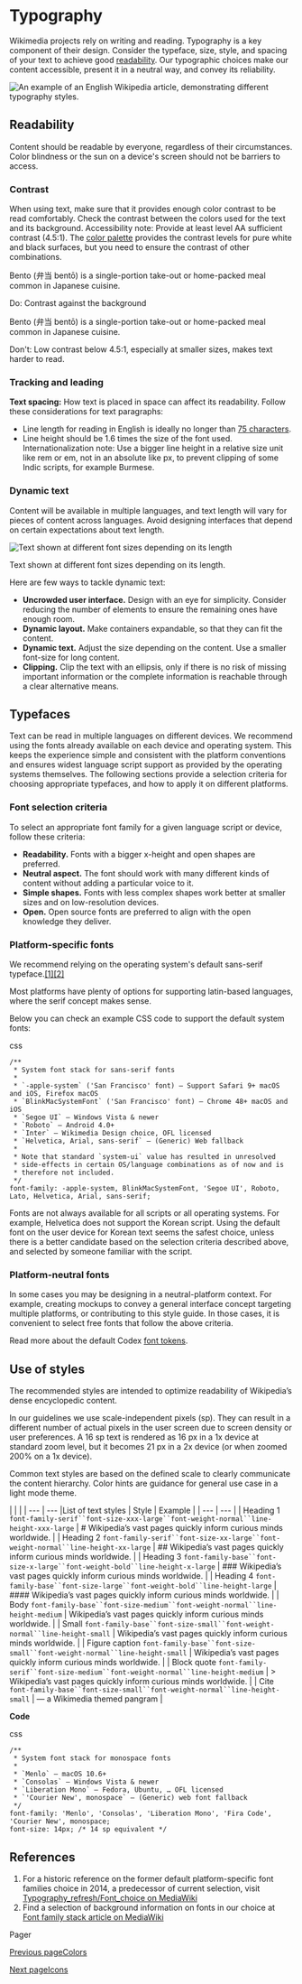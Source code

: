 # Typography [​](#typography)

Wikimedia projects rely on writing and reading. Typography is a key component of their design. Consider the typeface, size, style, and spacing of your text to achieve good [readability](https://en.wikipedia.org/wiki/Readability). Our typographic choices make our content accessible, present it in a neutral way, and convey its reliability.

![An example of an English Wikipedia article, demonstrating different typography styles.](/codex/main/assets/01_Typography-India-Ink.D_H3rKaL.png)

## Readability [​](#readability)

Content should be readable by everyone, regardless of their circumstances. Color blindness or the sun on a device's screen should not be barriers to access.

### Contrast [​](#contrast)

When using text, make sure that it provides enough color contrast to be read comfortably. Check the contrast between the colors used for the text and its background. Accessibility note: Provide at least level AA sufficient contrast (4.5:1). The [color palette](./colors.html) provides the contrast levels for pure white and black surfaces, but you need to ensure the contrast of other combinations.

Bento (弁当 bentō) is a single-portion take-out or home-packed meal common in Japanese cuisine.

Do: Contrast against the background

Bento (弁当 bentō) is a single-portion take-out or home-packed meal common in Japanese cuisine.

Don't: Low contrast below 4.5:1, especially at smaller sizes, makes text harder to read.

### Tracking and leading [​](#tracking-and-leading)

**Text spacing:** How text is placed in space can affect its readability. Follow these considerations for text paragraphs:

*   Line length for reading in English is ideally no longer than [75 characters](https://en.wikipedia.org/wiki/The_Elements_of_Typographic_Style).
*   Line height should be 1.6 times the size of the font used. Internationalization note: Use a bigger line height in a relative size unit like rem or em, not in an absolute like px, to prevent clipping of some Indic scripts, for example Burmese.

### Dynamic text [​](#dynamic-text)

Content will be available in multiple languages, and text length will vary for pieces of content across languages. Avoid designing interfaces that depend on certain expectations about text length.

![Text shown at different font sizes depending on its length](/codex/main/assets/02_Dynamic-Text.BQPYe8yM.png)

Text shown at different font sizes depending on its length.

Here are few ways to tackle dynamic text:

*   **Uncrowded user interface.** Design with an eye for simplicity. Consider reducing the number of elements to ensure the remaining ones have enough room.
*   **Dynamic layout.** Make containers expandable, so that they can fit the content.
*   **Dynamic text.** Adjust the size depending on the content. Use a smaller font-size for long content.
*   **Clipping.** Clip the text with an ellipsis, only if there is no risk of missing important information or the complete information is reachable through a clear alternative means.

## Typefaces [​](#typefaces)

Text can be read in multiple languages on different devices. We recommend using the fonts already available on each device and operating system. This keeps the experience simple and consistent with the platform conventions and ensures widest language script support as provided by the operating systems themselves. The following sections provide a selection criteria for choosing appropriate typefaces, and how to apply it on different platforms.

### Font selection criteria [​](#font-selection-criteria)

To select an appropriate font family for a given language script or device, follow these criteria:

*   **Readability.** Fonts with a bigger x-height and open shapes are preferred.
*   **Neutral aspect.** The font should work with many different kinds of content without adding a particular voice to it.
*   **Simple shapes.** Fonts with less complex shapes work better at smaller sizes and on low-resolution devices.
*   **Open.** Open source fonts are preferred to align with the open knowledge they deliver.

### Platform-specific fonts [​](#platform-specific-fonts)

We recommend relying on the operating system's default sans-serif typeface.[\[1\]](#ref1)[\[2\]](#ref2)

Most platforms have plenty of options for supporting latin-based languages, where the serif concept makes sense.

Below you can check an example CSS code to support the default system fonts:

css

```
/**
 * System font stack for sans-serif fonts
 *
 * `-apple-system` ('San Francisco' font) – Support Safari 9+ macOS and iOS, Firefox macOS
 * `BlinkMacSystemFont` ('San Francisco' font) – Chrome 48+ macOS and iOS
 * `Segoe UI` – Windows Vista & newer
 * `Roboto` – Android 4.0+
 * `Inter` – Wikimedia Design choice, OFL licensed
 * `Helvetica, Arial, sans-serif` – (Generic) Web fallback
 *
 * Note that standard `system-ui` value has resulted in unresolved
 * side-effects in certain OS/language combinations as of now and is
 * therefore not included.
 */
font-family: -apple-system, BlinkMacSystemFont, 'Segoe UI', Roboto, Lato, Helvetica, Arial, sans-serif;
```

Fonts are not always available for all scripts or all operating systems. For example, Helvetica does not support the Korean script. Using the default font on the user device for Korean text seems the safest choice, unless there is a better candidate based on the selection criteria described above, and selected by someone familiar with the script.

### Platform-neutral fonts [​](#platform-neutral-fonts)

In some cases you may be designing in a neutral-platform context. For example, creating mockups to convey a general interface concept targeting multiple platforms, or contributing to this style guide. In those cases, it is convenient to select free fonts that follow the above criteria.

Read more about the default Codex [font tokens](./../design-tokens/font.html).

## Use of styles [​](#use-of-styles)

The recommended styles are intended to optimize readability of Wikipedia’s dense encyclopedic content.

In our guidelines we use scale-independent pixels (sp). They can result in a different number of actual pixels in the user screen due to screen density or user preferences. A 16 sp text is rendered as 16 px in a 1x device at standard zoom level, but it becomes 21 px in a 2x device (or when zoomed 200% on a 1x device).

Common text styles are based on the defined scale to clearly communicate the content hierarchy. Color hints are guidance for general use case in a light mode theme.

|     |     |
| --- | --- |List of text styles
| Style | Example |
| --- | --- |
| Heading 1 `font-family-serif``font-size-xxx-large``font-weight-normal``line-height-xxx-large` | # Wikipedia’s vast pages quickly inform curious minds worldwide. |
| Heading 2 `font-family-serif``font-size-xx-large``font-weight-normal``line-height-xx-large` | ## Wikipedia’s vast pages quickly inform curious minds worldwide. |
| Heading 3 `font-family-base``font-size-x-large``font-weight-bold``line-height-x-large` | ### Wikipedia’s vast pages quickly inform curious minds worldwide. |
| Heading 4 `font-family-base``font-size-large``font-weight-bold``line-height-large` | #### Wikipedia’s vast pages quickly inform curious minds worldwide. |
| Body `font-family-base``font-size-medium``font-weight-normal``line-height-medium` | Wikipedia’s vast pages quickly inform curious minds worldwide. |
| Small `font-family-base``font-size-small``font-weight-normal``line-height-small` | Wikipedia’s vast pages quickly inform curious minds worldwide. |
| Figure caption `font-family-base``font-size-small``font-weight-normal``line-height-small` | Wikipedia’s vast pages quickly inform curious minds worldwide. |
| Block quote `font-family-serif``font-size-medium``font-weight-normal``line-height-medium` | > Wikipedia’s vast pages quickly inform curious minds worldwide. |
| Cite `font-family-base``font-size-small``font-weight-normal``line-height-small` | — a Wikimedia themed pangram |

**Code**  

css

```
/**
 * System font stack for monospace fonts
 *
 * `Menlo` – macOS 10.6+
 * `Consolas` – Windows Vista & newer
 * `Liberation Mono` – Fedora, Ubuntu, … OFL licensed
 * `'Courier New', monospace` – (Generic) web font fallback
 */
font-family: 'Menlo', 'Consolas', 'Liberation Mono', 'Fira Code', 'Courier New', monospace;
font-size: 14px; /* 14 sp equivalent */
```

## References [​](#references)

1.  For a historic reference on the former default platform-specific font families choice in 2014, a predecessor of current selection, visit [Typography\_refresh/Font\_choice on MediaWiki](https://www.mediawiki.org/wiki/Typography_refresh/Font_choice)
2.  Find a selection of background information on fonts in our choice at [Font family stack article on MediaWiki](https://www.mediawiki.org/wiki/Wikimedia_User_Interface/Use_cases/Font_family_stack)

Pager

[Previous pageColors](/codex/main/style-guide/colors.html)

[Next pageIcons](/codex/main/style-guide/icons.html)